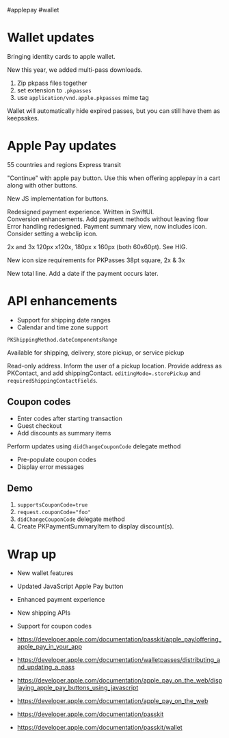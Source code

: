 #applepay
#wallet

# Wallet updates
Bringing identity cards to apple wallet.

New this year, we added multi-pass downloads.

1.  Zip pkpass files together
2.  set extension to `.pkpasses`
3.  use `application/vnd.apple.pkpasses` mime tag

Wallet will automatically hide expired passes, but you can still have them as keepsakes.

# Apple Pay updates
55 countries and regions
Express transit

"Continue" with apple pay button.  Use this when offering applepay in a cart along with other buttons.

New JS implementation for buttons.

Redesigned payment experience.  Written in SwiftUI.  
Conversion enhancements.  Add payment methods without leaving flow
Error handling redesigned.
Payment summary view, now includes icon.  Consider setting a webclip icon.

2x and 3x 120px x120x, 180px x 160px (both 60x60pt).  See HIG.

New icon size requirements for PKPasses
38pt square, 2x & 3x

New total line.  Add a date if the payment occurs later.  

# API enhancements
* Support for shipping date ranges
* Calendar and time zone support

`PKShippingMethod.dateComponentsRange`

Available for shipping, delivery, store pickup, or service pickup

Read-only address.  Inform the user of a pickup location.  Provide address as PKContact, and add shippingContact.  `editingMode=.storePickup` and `requiredShippingContactFields`.

## Coupon codes
* Enter codes after starting transaction
* Guest checkout
* Add discounts as summary items

Perform updates using `didChangeCouponCode` delegate method

* Pre-populate coupon codes
* Display error messages

## Demo

1.  `supportsCouponCode=true`
2.  `request.couponCode="foo"`
3.  `didChangeCouponCode` delegate method
4.  Create PKPaymentSummaryItem to display discount(s).

# Wrap up
* New wallet features
* Updated JavaScript Apple Pay button
* Enhanced payment experience
* New shipping APIs
* Support for coupon codes

* https://developer.apple.com/documentation/passkit/apple_pay/offering_apple_pay_in_your_app
* https://developer.apple.com/documentation/walletpasses/distributing_and_updating_a_pass
* https://developer.apple.com/documentation/apple_pay_on_the_web/displaying_apple_pay_buttons_using_javascript
* https://developer.apple.com/documentation/apple_pay_on_the_web
* https://developer.apple.com/documentation/passkit
* https://developer.apple.com/documentation/passkit/wallet




